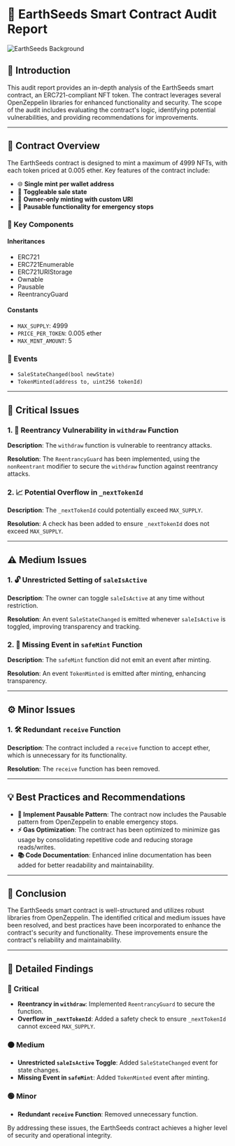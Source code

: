 
# 🌱 EarthSeeds Smart Contract Audit Report

![EarthSeeds Background](https://ipfs.filebase.io/ipfs/QmdSS7hEH64cYf3V1m91gaLjmCuhMNT27SbY6TJDaBTyBX/source.png)

## 🌟 Introduction

This audit report provides an in-depth analysis of the EarthSeeds smart contract, an ERC721-compliant NFT token. The contract leverages several OpenZeppelin libraries for enhanced functionality and security. The scope of the audit includes evaluating the contract's logic, identifying potential vulnerabilities, and providing recommendations for improvements.

---

## 📜 Contract Overview

The EarthSeeds contract is designed to mint a maximum of 4999 NFTs, with each token priced at 0.005 ether. Key features of the contract include:

- 🌐 **Single mint per wallet address**
- 🔄 **Toggleable sale state**
- 👤 **Owner-only minting with custom URI**
- 🛑 **Pausable functionality for emergency stops**

### 🔑 Key Components

#### Inheritances

- ERC721
- ERC721Enumerable
- ERC721URIStorage
- Ownable
- Pausable
- ReentrancyGuard

#### Constants

- `MAX_SUPPLY`: 4999
- `PRICE_PER_TOKEN`: 0.005 ether
- `MAX_MINT_AMOUNT`: 5

### 📢 Events

- `SaleStateChanged(bool newState)`
- `TokenMinted(address to, uint256 tokenId)`

---

## 🚨 Critical Issues

### 1. 🔐 Reentrancy Vulnerability in `withdraw` Function

**Description**: The `withdraw` function is vulnerable to reentrancy attacks.

**Resolution**: The `ReentrancyGuard` has been implemented, using the `nonReentrant` modifier to secure the `withdraw` function against reentrancy attacks.

### 2. 📈 Potential Overflow in `_nextTokenId`

**Description**: The `_nextTokenId` could potentially exceed `MAX_SUPPLY`.

**Resolution**: A check has been added to ensure `_nextTokenId` does not exceed `MAX_SUPPLY`.

---

## ⚠️ Medium Issues

### 1. 🔓 Unrestricted Setting of `saleIsActive`

**Description**: The owner can toggle `saleIsActive` at any time without restriction.

**Resolution**: An event `SaleStateChanged` is emitted whenever `saleIsActive` is toggled, improving transparency and tracking.

### 2. 🔔 Missing Event in `safeMint` Function

**Description**: The `safeMint` function did not emit an event after minting.

**Resolution**: An event `TokenMinted` is emitted after minting, enhancing transparency.

---

## ⚙️ Minor Issues

### 1. 🛠️ Redundant `receive` Function

**Description**: The contract included a `receive` function to accept ether, which is unnecessary for its functionality.

**Resolution**: The `receive` function has been removed.

---

## 💡 Best Practices and Recommendations

- **🛑 Implement Pausable Pattern**: The contract now includes the Pausable pattern from OpenZeppelin to enable emergency stops.
- **⚡ Gas Optimization**: The contract has been optimized to minimize gas usage by consolidating repetitive code and reducing storage reads/writes.
- **📚 Code Documentation**: Enhanced inline documentation has been added for better readability and maintainability.

---

## 🎯 Conclusion

The EarthSeeds smart contract is well-structured and utilizes robust libraries from OpenZeppelin. The identified critical and medium issues have been resolved, and best practices have been incorporated to enhance the contract's security and functionality. These improvements ensure the contract's reliability and maintainability.

---

## 📝 Detailed Findings

### 🔴 Critical

- **Reentrancy in `withdraw`**: Implemented `ReentrancyGuard` to secure the function.
- **Overflow in `_nextTokenId`**: Added a safety check to ensure `_nextTokenId` cannot exceed `MAX_SUPPLY`.

### 🟠 Medium

- **Unrestricted `saleIsActive` Toggle**: Added `SaleStateChanged` event for state changes.
- **Missing Event in `safeMint`**: Added `TokenMinted` event after minting.

### 🟢 Minor

- **Redundant `receive` Function**: Removed unnecessary function.

By addressing these issues, the EarthSeeds contract achieves a higher level of security and operational integrity.
